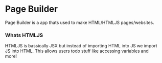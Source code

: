 # Page Builder
Page Builder is a app thats used to make HTML/HTMLJS pages/websites.

### Whats HTMLJS
HTMLJS is bassically JSX but instead of importing HTML into JS we import JS into HTML. This allows users todo stuff like accessing variables and more!
